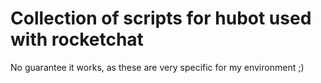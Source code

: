 **Collection of scripts for hubot used with rocketchat**
===

No guarantee it works, as these are very specific for my environment ;)